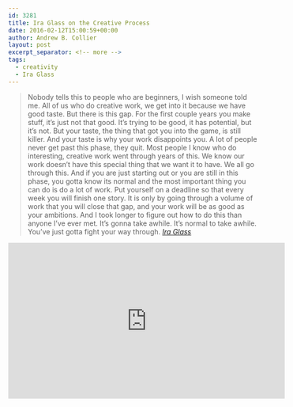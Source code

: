 ```yaml
---
id: 3281
title: Ira Glass on the Creative Process
date: 2016-02-12T15:00:59+00:00
author: Andrew B. Collier
layout: post
excerpt_separator: <!-- more -->
tags:
  - creativity
  - Ira Glass
---
```


<!-- more -->

<blockquote>
Nobody tells this to people who are beginners, I wish someone told me. All of us who do creative work, we get into it because we have good taste. But there is this gap. For the first couple years you make stuff, it’s just not that good. It’s trying to be good, it has potential, but it’s not. But your taste, the thing that got you into the game, is still killer. And your taste is why your work disappoints you. A lot of people never get past this phase, they quit. Most people I know who do interesting, creative work went through years of this. We know our work doesn’t have this special thing that we want it to have. We all go through this. And if you are just starting out or you are still in this phase, you gotta know its normal and the most important thing you can do is do a lot of work. Put yourself on a deadline so that every week you will finish one story. It is only by going through a volume of work that you will close that gap, and your work will be as good as your ambitions. And I took longer to figure out how to do this than anyone I’ve ever met. It’s gonna take awhile. It’s normal to take awhile. You’ve just gotta fight your way through.
<cite><a href="https://en.wikipedia.org/wiki/Ira_Glass">Ira Glass</a></cite>
</blockquote>

<iframe width="560" height="315" src="https://www.youtube.com/embed/PbC4gqZGPSY" frameborder="0" allowfullscreen></iframe>